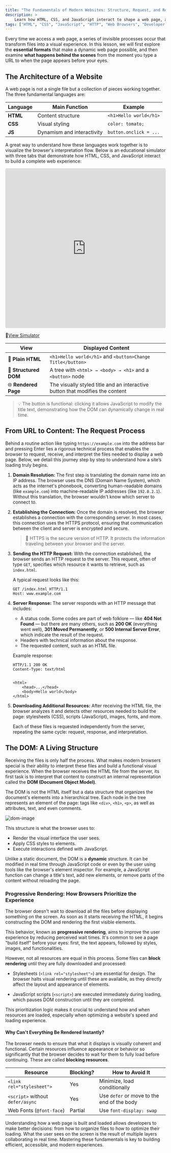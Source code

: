 ```yaml
---
title: "The Fundamentals of Modern Websites: Structure, Request, and Rendering"
description: >
    Learn how HTML, CSS, and JavaScript interact to shape a web page, and what happens from the moment a URL is requested to when the browser displays the content. This lesson provides a comprehensive overview of the building, requesting, and rendering cycle in modern web development.
tags: ["HTML", "CSS", "JavaScript", "HTTP", "Web Browsers", "Developer Tools"]
---
```


Every time we access a web page, a series of invisible processes occur that transform files into a visual experience. In this lesson, we will first explore the **essential formats** that make a dynamic web page possible, and then examine **what happens behind the scenes** from the moment you type a URL to when the page appears before your eyes.

## The Architecture of a Website

A web page is not a single file but a collection of pieces working together. The three fundamental languages are:

| Language   | Main Function                  | Example                |
|------------|--------------------------------|------------------------|
| **HTML**   | Content structure             | `<h1>Hello world</h1>` |
| **CSS**    | Visual styling                | `color: tomato;`       |
| **JS**     | Dynamism and interactivity    | `button.onclick = ...`|

A great way to understand how these languages work together is to visualize the browser's interpretation flow. Below is an educational simulator with three tabs that demonstrate how HTML, CSS, and JavaScript interact to build a complete web experience:

<iframe src="https://codesandbox.io/embed/pqwdtq?view=preview&module=%2Fsrc%2Findex.html&hidenavigation=1"
         style="width:100%; height: 500px; border:0; border-radius: 4px; overflow:hidden;"
         title="browser-simulator"
         allow="accelerometer; ambient-light-sensor; camera; encrypted-media; geolocation; gyroscope; hid; microphone; midi; payment; usb; vr; xr-spatial-tracking"
         sandbox="allow-forms allow-modals allow-popups allow-presentation allow-same-origin allow-scripts"
     ></iframe>

🔗[View Simulator](https://codesandbox.io/embed/pqwdtq?view=preview&module=%2Fsrc%2Findex.html&hidenavigation=1)

| View                  | Displayed Content                                                                 |
|-----------------------|-----------------------------------------------------------------------------------|
| 🧾 **Plain HTML**      | `<h1>Hello world</h1>` and `<button>Change Title</button>`                       |
| 🧱 **Structured DOM**  | A tree with `<html> → <body> → <h1>` and a `<button>` node                      |
| 🌐 **Rendered Page**   | The visually styled title and an interactive button that modifies the content    |

> 💡 The button is functional: clicking it allows JavaScript to modify the title text, demonstrating how the DOM can dynamically change in real time.

## From URL to Content: The Request Process

Behind a routine action like typing `https://example.com` into the address bar and pressing Enter lies a rigorous technical process that enables the browser to request, receive, and interpret the files needed to display a web page. Below, we detail this journey step by step to understand how a site’s loading truly begins.

1. **Domain Resolution:** The first step is translating the domain name into an IP address. The browser uses the DNS (Domain Name System), which acts as the internet's phonebook, converting human-readable domains (like `example.com`) into machine-readable IP addresses (like `192.0.2.1`). Without this translation, the browser wouldn't know which server to connect to.

2. **Establishing the Connection:** Once the domain is resolved, the browser establishes a connection with the corresponding server. In most cases, this connection uses the HTTPS protocol, ensuring that communication between the client and server is encrypted and secure.

    > 🔐 HTTPS is the secure version of HTTP. It protects the information traveling between your browser and the server.

3. **Sending the HTTP Request:** With the connection established, the browser sends an HTTP request to the server. This request, often of type `GET`, specifies which resource it wants to retrieve, such as `index.html`.

    A typical request looks like this:

    ```http
    GET /index.html HTTP/1.1
    Host: www.example.com
    ```

4. **Server Response:** The server responds with an HTTP message that includes:

    - A status code. Some codes are part of web folklore — like **404 Not Found** — but there are many others, such as **200 OK** (everything went well), **301 Moved Permanently**, or **500 Internal Server Error**, which indicate the result of the request.
    - Headers with technical information about the response.
    - The requested content, such as an HTML file.

    Example response:

    ```http
    HTTP/1.1 200 OK
    Content-Type: text/html


    <html>
        <head>...</head>
        <body>Hello world</body>
    </html>
    ```

5. **Downloading Additional Resources:** After receiving the HTML file, the browser analyzes it and detects other resources needed to build the page: stylesheets (CSS), scripts (JavaScript), images, fonts, and more.

    Each of these files is requested independently from the server, repeating the same cycle: request, response, and interpretation.

## The DOM: A Living Structure

Receiving the files is only half the process. What makes modern browsers special is their ability to interpret these files and build a functional visual experience. When the browser receives the HTML file from the server, its first task is to interpret that content to construct an internal representation called the **DOM (Document Object Model)**.

The DOM is not the HTML itself but a data structure that organizes the document's elements into a hierarchical tree. Each node in the tree represents an element of the page: tags like `<div>`, `<h1>`, `<p>`, as well as attributes, text, and even comments.

![dom-image](../assets/dom-image.png)

This structure is what the browser uses to:

- Render the visual interface the user sees.
- Apply CSS styles to elements.
- Execute interactions defined with JavaScript.

Unlike a static document, the DOM is a **dynamic** structure. It can be modified in real time through JavaScript code or even by the user using tools like the browser's element inspector. For example, a JavaScript function can change a title's text, add new elements, or remove parts of the content without reloading the page.

### Progressive Rendering: How Browsers Prioritize the Experience

The browser doesn't wait to download all the files before displaying something on the screen. As soon as it starts receiving the HTML, it begins constructing the DOM and rendering the first visible elements.

This behavior, known as **progressive rendering**, aims to improve the user experience by reducing perceived wait times. It's common to see a page "build itself" before your eyes: first, the text appears, followed by styles, images, and functionalities.

However, not all resources are equal in this process. Some files can **block rendering** until they are fully downloaded and processed:

- Stylesheets (`<link rel="stylesheet">`) are essential for design. The browser halts visual rendering until these are available, as they directly affect the layout and appearance of elements.
    
- JavaScript scripts (`<script>`) are executed immediately during loading, which pauses DOM construction until they are completed.

This prioritization logic makes it crucial to understand how and when resources are loaded, especially when optimizing a website's speed and loading experience.

#### Why Can't Everything Be Rendered Instantly?

The browser needs to ensure that what it displays is visually coherent and functional. Certain resources influence appearance or behavior so significantly that the browser decides to wait for them to fully load before continuing. These are called **blocking resources**.

| Resource                     | Blocking? | How to Avoid It                        |
|------------------------------|-----------|----------------------------------------|
| `<link rel="stylesheet">`    | Yes       | Minimize, load conditionally           |
| `<script>` without `defer/async` | Yes    | Use `defer` or move to the end of the body |
| Web Fonts (`@font-face`)     | Partial   | Use `font-display: swap`               |

Understanding how a web page is built and loaded allows developers to make better decisions: from how to organize files to how to optimize their loading. What the user sees on the screen is the result of multiple layers collaborating in real time. Mastering these fundamentals is key to building efficient, accessible, and modern experiences.